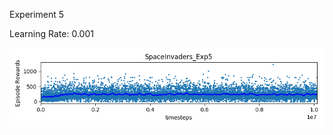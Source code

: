 Experiment 5

Learning Rate: 0.001

![Results](https://github.com/andrewgough94/agents/blob/master/atari/experiments/hyperparameterExperiments/openai-2018-03-13-10-22-44-369038/Figure_1.png)
